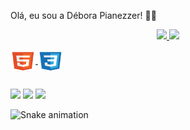 Olá, eu sou a Débora Pianezzer! 👩‍💻
<div align="center">
  <a href="https://github.com/deborapianezzer">
  <img height="180em" src="https://github-readme-stats.vercel.app/api?username=deborapianezzer&show_icons=true&theme=amoltack&include_all_commits=true&count_private=true"/>
  <img height="180em" src="https://github-readme-stats.vercel.app/api/top-langs/?username=deborapianezzer&layout=compact&langs_count=7&theme=moltack"/>
</div>

<div style="display: inline_block"><br>
    <img align="center" alt="Rafa-HTML" height="30" width="40" src="https://raw.githubusercontent.com/devicons/devicon/master/icons/html5/html5-original.svg">
  <img align="center" alt="Rafa-CSS" height="30" width="40" src="https://raw.githubusercontent.com/devicons/devicon/master/icons/css3/css3-original.svg">
  
</div>

 ##
 
 <a href="https://www.linkedin.com/in/deboradpianezzer/" target="_blank"><img src="https://img.shields.io/badge/-LinkedIn-%230077B5?style=for-the-badge&logo=linkedin&logoColor=white" target="_blank"></a> 
  <a href = "deboradpianezzer@gmail.com"><img src="https://img.shields.io/badge/-Gmail-%23333?style=for-the-badge&logo=gmail&logoColor=white" target="_blank"></a>
  <a href="https://instagram.com/deborapianezzer" target="_blank"><img src="https://img.shields.io/badge/-Instagram-%23E4405F?style=for-the-badge&logo=instagram&logoColor=white" target="_blank"></a>

 ![Snake animation](https://github.com/deborapianezzer/deborapianezzer/blob/output/github-contribution-grid-snake.svg)

</div>
